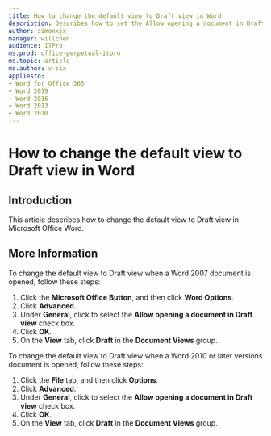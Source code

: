 ```yaml
---
title: How to change the default view to Draft view in Word
description: Describes how to set the Allow opening a document in Draft view advanced option so that documents always open in Draft view.
author: simonxjx
manager: willchen
audience: ITPro
ms.prod: office-perpetual-itpro
ms.topic: article
ms.author: v-six
appliesto:
- Word for Office 365
- Word 2019
- Word 2016
- Word 2013
- Word 2010
---
```


# How to change the default view to Draft view in Word

## Introduction

This article describes how to change the default view to Draft view in Microsoft Office Word.

## More Information

To change the default view to Draft view when a Word 2007 document is opened, follow these steps:

1. Click the **Microsoft Office Button**, and then click **Word Options**.    
2. Click **Advanced**.   
3. Under **General**, click to select the **Allow opening a document in Draft view** check box.   
4. Click **OK**.   
5. On the **View** tab, click **Draft** in the **Document Views** group.    

To change the default view to Draft view when a Word 2010 or later versions document is opened, follow these steps:

1. Click the **File** tab, and then click **Options**.   
2. Click **Advanced**.   
3. Under **General**, click to select the **Allow opening a document in Draft view** check box.   
4. Click **OK**.   
5. On the **View** tab, click **Draft** in the **Document Views** group.   
